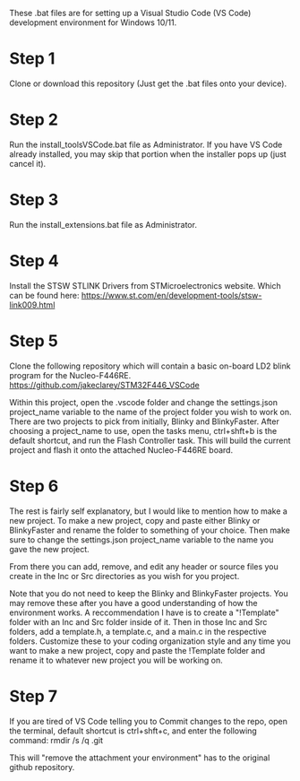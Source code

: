 These .bat files are for setting up a Visual Studio Code (VS Code) development environment for 
Windows 10/11.

# Step 1
Clone or download this repository (Just get the .bat files onto your device).

# Step 2
Run the install_toolsVSCode.bat file as Administrator.
If you have VS Code already installed, you may skip that portion when the installer pops up (just
cancel it).

# Step 3
Run the install_extensions.bat file as Administrator.

# Step 4
Install the STSW STLINK Drivers from STMicroelectronics website. Which can be found here:
https://www.st.com/en/development-tools/stsw-link009.html

# Step 5
Clone the following repository which will contain a basic on-board LD2 blink program for the 
Nucleo-F446RE.
https://github.com/jakeclarey/STM32F446_VSCode

Within this project, open the .vscode folder and change the settings.json project_name variable to 
the name of the project folder you wish to work on. There are two projects to pick from initially, 
Blinky and BlinkyFaster. After choosing a project_name to use, open the tasks menu, ctrl+shft+b is
the default shortcut, and run the Flash Controller task. This will build the current project and 
flash it onto the attached Nucleo-F446RE board.

# Step 6
The rest is fairly self explanatory, but I would like to mention how to make a new project. To make
a new project, copy and paste either Blinky or BlinkyFaster and rename the folder to something of 
your choice. Then make sure to change the settings.json project_name variable to the name you gave
the new project.

From there you can add, remove, and edit any header or source files you create in the Inc or Src
directories as you wish for you project.

Note that you do not need to keep the Blinky and BlinkyFaster projects. You may remove these after
you have a good understanding of how the environment works. A reccommendation I have is to create a
"!Template" folder with an Inc and Src folder inside of it. Then in those Inc and Src folders, add
a template.h, a template.c, and a main.c in the respective folders. Customize these to your coding
organization style and any time you want to make a new project, copy and paste the !Template folder
and rename it to whatever new project you will be working on.

# Step 7
If you are tired of VS Code telling you to Commit changes to the repo, open the terminal, default
shortcut is ctrl+shft+c, and enter the following command:
rmdir /s /q .git

This will "remove the attachment your environment" has to the original github repository.
